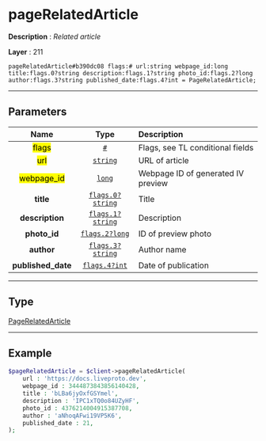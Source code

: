 # pageRelatedArticle

**Description** : *Related article*

**Layer** : 211

```tl
pageRelatedArticle#b390dc08 flags:# url:string webpage_id:long title:flags.0?string description:flags.1?string photo_id:flags.2?long author:flags.3?string published_date:flags.4?int = PageRelatedArticle;
```

---

## Parameters

| Name | Type | Description |
| :---: | :---: | :--- |
| <mark>flags</mark> | [`#`](type/#) | Flags, see TL conditional fields |
| <mark>url</mark> | [`string`](type/string) | URL of article |
| <mark>webpage_id</mark> | [`long`](type/long) | Webpage ID of generated IV preview |
| **title** | [`flags.0?string`](type/string) | Title |
| **description** | [`flags.1?string`](type/string) | Description |
| **photo_id** | [`flags.2?long`](type/long) | ID of preview photo |
| **author** | [`flags.3?string`](type/string) | Author name |
| **published_date** | [`flags.4?int`](type/int) | Date of publication |

---

## Type

[PageRelatedArticle](type/PageRelatedArticle)

---

## Example

```php
$pageRelatedArticle = $client->pageRelatedArticle(
	url : 'https://docs.liveproto.dev',
	webpage_id : 3444873843856140428,
	title : 'bLBa6jyOxfGSYmel',
	description : 'IPC1xTQ0o84UZyHF',
	photo_id : 4376214004915387708,
	author : 'aNhoqAFwi19VP5K6',
	published_date : 21,
);
```